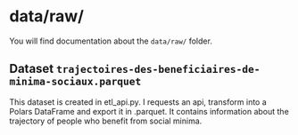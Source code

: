 # data/raw/

You will find documentation about the `data/raw/` folder. 

## Dataset `trajectoires-des-beneficiaires-de-minima-sociaux.parquet` 

This dataset is created in etl_api.py. I requests an api, transform into a Polars DataFrame and export it in .parquet. 
It contains information about the trajectory of people who benefit from social minima. 